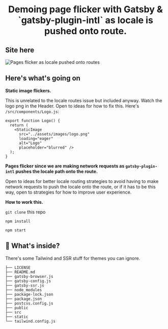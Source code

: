 <!-- START -->
<h1 align="center">
  Demoing page flicker with Gatsby & `gatsby-plugin-intl` as locale is pushed onto route.
</h1>

## Site here ##

![Pages flicker as locale pushed onto routes](https://media.giphy.com/media/Y7CdS5vPTJ7Codxn2x/giphy.gif)


## Here's what's going on

**Static image flickers.**

This is unrelated to the locale routes issue but included anyway. Watch the logo png in the Header. Open to ideas for how to fix this. Here's `/src/components/Logo.js`:

```
export function Logo() {
  return (
    <StaticImage
      src="../assets/images/logo.png"
      loading="eager"
      alt="Logo"
      placeholder="blurred" />
  );
}
```

**Pages flicker since we are making network requests as `gatsby-plugin-intl` pushes the locale path onto the route.**

Open to ideas for better locale routing strategies to avoid having to make network requests to push the locale onto the route, or if it has to be this way, open to strategies for how to improve user experience.

**How to work this.**

`git clone` this repo

`npm install`

`npm start`

## 🧐 What's inside?

There's some Tailwind and SSR stuff for themes you can ignore.

```.
├── LICENSE
├── README.md
├── gatsby-browser.js
├── gatsby-config.js
├── gatsby-ssr.js
├── node_modules
├── package-lock.json
├── package.json
├── postcss.config.js
├── public
├── src
├── static
└── tailwind.config.js
```

<!-- END -->
